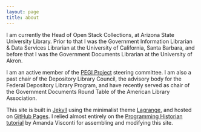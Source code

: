 ```yaml
---
layout: page
title: about
---
```

I am currently the Head of Open Stack Collections, at Arizona State University Library. Prior to that I was the Government Information Librarian & Data Services Librarian at the University of California, Santa Barbara, and before that I was the Government Documents Librarian at the University of Akron. 

I am an active member of the [PEGI Project](https://www.pegiproject.org/) steering committee. I am also a past chair of the Depository Library Council, the advisory body for the Federal Depository Library Program, and have recently served as chair of the Government Documents Round Table of the American Library Association. 

This site is built in [Jekyll](https://jekyllrb.com/) using the minimalist theme [Lagrange](https://lenpaul.github.io/Lagrange/ "Lagrange, a minimalist Jekyll theme"), and hosted on [GitHub Pages](https://pages.github.com/). I relied almost entirely on the [Programming Historian tutorial](http://programminghistorian.org/lessons/building-static-sites-with-jekyll-github-pages "Building a static website with Jekyll and GitHub Pages") by Amanda Visconti for assembling and modifying this site.
